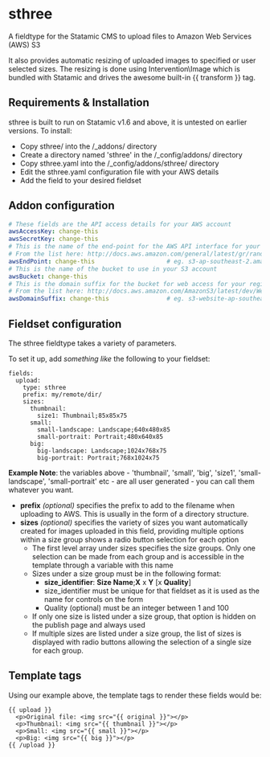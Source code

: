 # sthree

A fieldtype for the Statamic CMS to upload files to Amazon Web Services (AWS) S3

It also provides automatic resizing of uploaded images to specified or user selected sizes. The resizing
is done using Intervention\Image which is bundled with Statamic and drives the awesome built-in
{{ transform }} tag.

## Requirements & Installation

sthree is built to run on Statamic v1.6 and above, it is untested on earlier versions. To install:

* Copy sthree/ into the /_addons/ directory
* Create a directory named 'sthree' in the /_config/addons/ directory
* Copy sthree.yaml into the /_config/addons/sthree/ directory
* Edit the sthree.yaml configuration file with your AWS details
* Add the field to your desired fieldset

## Addon configuration

```yaml
# These fields are the API access details for your AWS account
awsAccessKey: change-this
awsSecretKey: change-this
# This is the name of the end-point for the AWS API interface for your region
# From the list here: http://docs.aws.amazon.com/general/latest/gr/rande.html#s3_region
awsEndPoint: change-this                    # eg. s3-ap-southeast-2.amazonaws.com
# This is the name of the bucket to use in your S3 account
awsBucket: change-this
# This is the domain suffix for the bucket for web access for your region
# From the list here: http://docs.aws.amazon.com/AmazonS3/latest/dev/WebsiteEndpoints.html
awsDomainSuffix: change-this                # eg. s3-website-ap-southeast-2.amazonaws.com
```


## Fieldset configuration

The sthree fieldtype takes a variety of parameters.

To set it up, add *something like* the following to your fieldset:

```
fields:
  upload:
    type: sthree
    prefix: my/remote/dir/
    sizes:
      thumbnail:
        size1: Thumbnail;85x85x75
      small:
        small-landscape: Landscape;640x480x85
        small-portrait: Portrait;480x640x85
      big:
        big-landscape: Landscape;1024x768x75
        big-portrait: Portrait;768x1024x75
```

**Example Note**: the variables above - 'thumbnail', 'small', 'big', 'size1', 'small-landscape', 'small-portrait' etc - are all user generated - you can call them whatever you want.

* __prefix__ _(optional)_ specifies the prefix to add to the filename when uploading to AWS. This is usually in the form of a directory structure.
* __sizes__ _(optional)_ specifies the variety of sizes you want automatically created for images uploaded in this field, providing multiple options within a size group shows a radio button selection for each option
  * The first level array under sizes specifies the size groups. Only one selection can be made from each group and is accessible in the template through a variable with this name
  * Sizes under a size group must be in the following format:
    * __size_identifier__: __Size Name__;__X__ x __Y__ [x __Quality__]
    * size_identifier must be unique for that fieldset as it is used as the name for controls on the form
    * Quality (optional) must be an integer between 1 and 100
  * If only one size is listed under a size group, that option is hidden on the publish page and always used
  * If multiple sizes are listed under a size group, the list of sizes is displayed with radio buttons allowing the selection of a single size for each group.

## Template tags

Using our example above, the template tags to render these fields would be:

```
{{ upload }}
  <p>Original file: <img src="{{ original }}"></p>
  <p>Thumbnail: <img src="{{ thumbnail }}"></p>
  <p>Small: <img src="{{ small }}"></p>
  <p>Big: <img src="{{ big }}"></p>
{{ /upload }}
```
